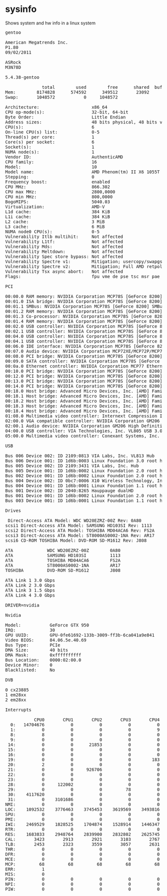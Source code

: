 # sysinfo
Shows system and hw info in a linux system

<pre>
gentoo

American Megatrends Inc.
P1.80
09/02/2011

ASRock
M3N78D

5.4.38-gentoo

              total        used        free      shared  buff/cache   available
Mem:        8174828      574592      349512       23092     7250724     7267552
Swap:       1048572           0     1048572

Architecture:                    x86_64
CPU op-mode(s):                  32-bit, 64-bit
Byte Order:                      Little Endian
Address sizes:                   48 bits physical, 48 bits virtual
CPU(s):                          6
On-line CPU(s) list:             0-5
Thread(s) per core:              1
Core(s) per socket:              6
Socket(s):                       1
NUMA node(s):                    1
Vendor ID:                       AuthenticAMD
CPU family:                      16
Model:                           10
Model name:                      AMD Phenom(tm) II X6 1055T Processor
Stepping:                        0
Frequency boost:                 enabled
CPU MHz:                         866.302
CPU max MHz:                     2800,0000
CPU min MHz:                     800,0000
BogoMIPS:                        5040.03
Virtualization:                  AMD-V
L1d cache:                       384 KiB
L1i cache:                       384 KiB
L2 cache:                        3 MiB
L3 cache:                        6 MiB
NUMA node0 CPU(s):               0-5
Vulnerability Itlb multihit:     Not affected
Vulnerability L1tf:              Not affected
Vulnerability Mds:               Not affected
Vulnerability Meltdown:          Not affected
Vulnerability Spec store bypass: Not affected
Vulnerability Spectre v1:        Mitigation; usercopy/swapgs barriers and __user pointer sanitization
Vulnerability Spectre v2:        Mitigation; Full AMD retpoline, STIBP disabled, RSB filling
Vulnerability Tsx async abort:   Not affected
Flags:                           fpu vme de pse tsc msr pae mce cx8 apic sep mtrr pge mca cmov pat pse36 clflush mmx fxsr sse sse2 ht syscall nx mmxext fxsr_opt pdpe1gb rdtscp lm 3dnowext 3dnow constant_tsc rep_good nopl nonstop_tsc cpuid extd_apicid aperfmperf pni monitor cx16 popcnt lahf_lm cmp_legacy svm extapic cr8_legacy abm sse4a misalignsse 3dnowprefetch osvw ibs skinit wdt cpb hw_pstate vmmcall npt lbrv svm_lock nrip_save pausefilter

PCI

00:00.0 RAM memory: NVIDIA Corporation MCP78S [GeForce 8200] Memory Controller (rev a2)
00:01.0 ISA bridge: NVIDIA Corporation MCP78S [GeForce 8200] LPC Bridge (rev a2)
00:01.1 SMBus: NVIDIA Corporation MCP78S [GeForce 8200] SMBus (rev a1)
00:01.2 RAM memory: NVIDIA Corporation MCP78S [GeForce 8200] Memory Controller (rev a1)
00:01.3 Co-processor: NVIDIA Corporation MCP78S [GeForce 8200] Co-Processor (rev a2)
00:01.4 RAM memory: NVIDIA Corporation MCP78S [GeForce 8200] Memory Controller (rev a1)
00:02.0 USB controller: NVIDIA Corporation MCP78S [GeForce 8200] OHCI USB 1.1 Controller (rev a1)
00:02.1 USB controller: NVIDIA Corporation MCP78S [GeForce 8200] EHCI USB 2.0 Controller (rev a1)
00:04.0 USB controller: NVIDIA Corporation MCP78S [GeForce 8200] OHCI USB 1.1 Controller (rev a1)
00:04.1 USB controller: NVIDIA Corporation MCP78S [GeForce 8200] EHCI USB 2.0 Controller (rev a1)
00:06.0 IDE interface: NVIDIA Corporation MCP78S [GeForce 8200] IDE (rev a1)
00:07.0 Audio device: NVIDIA Corporation MCP72XE/MCP72P/MCP78U/MCP78S High Definition Audio (rev a1)
00:08.0 PCI bridge: NVIDIA Corporation MCP78S [GeForce 8200] PCI Bridge (rev a1)
00:09.0 SATA controller: NVIDIA Corporation MCP78S [GeForce 8200] AHCI Controller (rev a2)
00:0a.0 Ethernet controller: NVIDIA Corporation MCP77 Ethernet (rev a2)
00:10.0 PCI bridge: NVIDIA Corporation MCP78S [GeForce 8200] PCI Express Bridge (rev a1)
00:12.0 PCI bridge: NVIDIA Corporation MCP78S [GeForce 8200] PCI Express Bridge (rev a1)
00:13.0 PCI bridge: NVIDIA Corporation MCP78S [GeForce 8200] PCI Bridge (rev a1)
00:14.0 PCI bridge: NVIDIA Corporation MCP78S [GeForce 8200] PCI Bridge (rev a1)
00:18.0 Host bridge: Advanced Micro Devices, Inc. [AMD] Family 10h Processor HyperTransport Configuration
00:18.1 Host bridge: Advanced Micro Devices, Inc. [AMD] Family 10h Processor Address Map
00:18.2 Host bridge: Advanced Micro Devices, Inc. [AMD] Family 10h Processor DRAM Controller
00:18.3 Host bridge: Advanced Micro Devices, Inc. [AMD] Family 10h Processor Miscellaneous Control
00:18.4 Host bridge: Advanced Micro Devices, Inc. [AMD] Family 10h Processor Link Control
01:08.0 Multimedia video controller: Internext Compression Inc iTVC15 (CX23415) Video Decoder (rev 01)
02:00.0 VGA compatible controller: NVIDIA Corporation GM206 [GeForce GTX 950] (rev a1)
02:00.1 Audio device: NVIDIA Corporation GM206 High Definition Audio Controller (rev a1)
04:00.0 USB controller: VIA Technologies, Inc. VL805 USB 3.0 Host Controller (rev 01)
05:00.0 Multimedia video controller: Conexant Systems, Inc. CX23885 PCI Video and Audio Decoder (rev 04)

USB

Bus 006 Device 002: ID 2109:0813 VIA Labs, Inc. VL813 Hub
Bus 006 Device 001: ID 1d6b:0003 Linux Foundation 3.0 root hub
Bus 005 Device 002: ID 2109:3431 VIA Labs, Inc. Hub
Bus 005 Device 001: ID 1d6b:0002 Linux Foundation 2.0 root hub
Bus 002 Device 001: ID 1d6b:0002 Linux Foundation 2.0 root hub
Bus 004 Device 002: ID 0bc7:0006 X10 Wireless Technology, Inc. Wireless Transceiver (ACPI-compliant)
Bus 004 Device 001: ID 1d6b:0001 Linux Foundation 1.1 root hub
Bus 001 Device 002: ID 2040:8265 Hauppauge dualHD
Bus 001 Device 001: ID 1d6b:0002 Linux Foundation 2.0 root hub
Bus 003 Device 001: ID 1d6b:0001 Linux Foundation 1.1 root hub

Drives

 Direct-Access ATA Model: WDC WD20EZRZ-00Z Rev: 0A80
scsi1 Direct-Access ATA Model: SAMSUNG HD103SI Rev: 1113
scsi2 Direct-Access ATA Model: TOSHIBA MD04ACA6 Rev: FS2A
scsi3 Direct-Access ATA Model: ST8000AS0002-1NA Rev: AR17
scsi6 CD-ROM TOSHIBA Model: DVD-ROM SD-M1612 Rev: J808

ATA             WDC WD20EZRZ-00Z        0A80
ATA             SAMSUNG HD103SI         1113
ATA             TOSHIBA MD04ACA6        FS2A
ATA             ST8000AS0002-1NA        AR17
TOSHIBA         DVD-ROM SD-M1612        J808

ATA Link 1 3.0 Gbps
ATA Link 2 3.0 Gbps
ATA Link 3 1.5 Gbps
ATA Link 4 3.0 Gbps

DRIVER=nvidia

Nvidia

Model:           GeForce GTX 950
IRQ:             30
GPU UUID:        GPU-0fe61692-133b-3009-ff3b-6ca041a9e841
Video BIOS:      84.06.5e.40.69
Bus Type:        PCIe
DMA Size:        40 bits
DMA Mask:        0xffffffffff
Bus Location:    0000:02:00.0
Device Minor:    0
Blacklisted:     No

DVB

0 cx23885
1 em28xx
2 em28xx

Interrupts

           CPU0       CPU1       CPU2       CPU3       CPU4       CPU5
  0:   14704676          0          0          0          0          0   IO-APIC   2-edge      timer
  1:          0          0          0          0          9          0   IO-APIC   1-edge      i8042
  8:          8          0          0          0          0          0   IO-APIC   8-edge      rtc0
  9:          0          0          0          0          0          0   IO-APIC   9-fasteoi   acpi
 14:          0          0      21853          0          0          0   IO-APIC  14-edge      pata_amd
 15:          0          0          0          0          0          0   IO-APIC  15-edge      pata_amd
 16:          0          0          0          0          0     554604   IO-APIC  16-fasteoi   cx23885[0]
 19:          0          0          0          0        183          0   IO-APIC  19-fasteoi   snd_hda_intel:card1
 20:          2          0          0          0          0          0   IO-APIC  20-fasteoi   ehci_hcd:usb2
 21:          0          0     926706          0          0          0   IO-APIC  21-fasteoi   ohci_hcd:usb4, snd_hda_intel:card0
 22:          0          0          0          0          0    2762203   IO-APIC  22-fasteoi   ehci_hcd:usb1
 23:          0          0          0          0          0          0   IO-APIC  23-fasteoi   ohci_hcd:usb3
 28:          0     122002          0          0          0          0   PCI-MSI 147456-edge      ahci[0000:00:09.0]
 29:          0          0          0         78          0          0   PCI-MSI 2097152-edge      xhci_hcd
 30:    4117620          0          0          0          0          0   PCI-MSI 1048576-edge      nvidia
 31:          0    3101686          0          0          0          0   PCI-MSI 163840-edge      eth0
NMI:          0          0          0          0          0          0   Non-maskable interrupts
LOC:    1092532    3776463    3745453    3619569    3493816    4153207   Local timer interrupts
SPU:          0          0          0          0          0          0   Spurious interrupts
PMI:          0          0          0          0          0          0   Performance monitoring interrupts
IWI:    2469529    1828525    1704874    1528914    1446347    1980535   IRQ work interrupts
RTR:          0          0          0          0          0          0   APIC ICR read retries
RES:    1683833    2948764    2839900    2832802    2625745    1813808   Rescheduling interrupts
CAL:       3423       2913       2921       3103       2767       3152   Function call interrupts
TLB:       2453       2323       3559       3057       2631       2847   TLB shootdowns
THR:          0          0          0          0          0          0   Threshold APIC interrupts
DFR:          0          0          0          0          0          0   Deferred Error APIC interrupts
MCE:          0          0          0          0          0          0   Machine check exceptions
MCP:         68         68         68         68         68         68   Machine check polls
ERR:          1
MIS:          0
PIN:          0          0          0          0          0          0   Posted-interrupt notification event
NPI:          0          0          0          0          0          0   Nested posted-interrupt event
PIW:          0          0          0          0          0          0   Posted-interrupt wakeup event
</pre>
